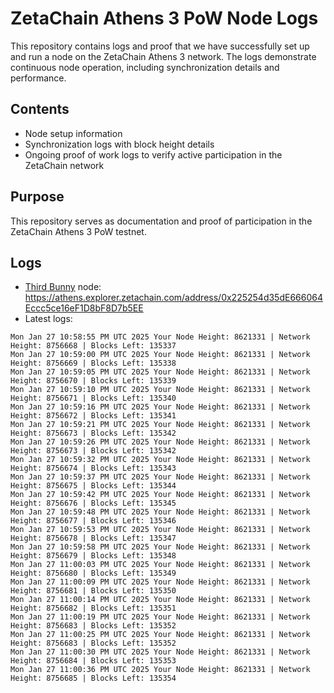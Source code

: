 # ZetaChain Athens 3 PoW Node Logs
This repository contains logs and proof that we have successfully set up and run a node on the ZetaChain Athens 3 network. The logs demonstrate continuous node operation, including synchronization details and performance.

## Contents
- Node setup information
- Synchronization logs with block height details
- Ongoing proof of work logs to verify active participation in the ZetaChain network

## Purpose
This repository serves as documentation and proof of participation in the ZetaChain Athens 3 PoW testnet.

## Logs

- [Third Bunny](https://thirdbunny.xyz/) node: https://athens.explorer.zetachain.com/address/0x225254d35dE666064Eccc5ce16eF1D8bF8D7b5EE
- Latest logs:
```
Mon Jan 27 10:58:55 PM UTC 2025 Your Node Height: 8621331 | Network Height: 8756668 | Blocks Left: 135337
Mon Jan 27 10:59:00 PM UTC 2025 Your Node Height: 8621331 | Network Height: 8756669 | Blocks Left: 135338
Mon Jan 27 10:59:05 PM UTC 2025 Your Node Height: 8621331 | Network Height: 8756670 | Blocks Left: 135339
Mon Jan 27 10:59:10 PM UTC 2025 Your Node Height: 8621331 | Network Height: 8756671 | Blocks Left: 135340
Mon Jan 27 10:59:16 PM UTC 2025 Your Node Height: 8621331 | Network Height: 8756672 | Blocks Left: 135341
Mon Jan 27 10:59:21 PM UTC 2025 Your Node Height: 8621331 | Network Height: 8756673 | Blocks Left: 135342
Mon Jan 27 10:59:26 PM UTC 2025 Your Node Height: 8621331 | Network Height: 8756673 | Blocks Left: 135342
Mon Jan 27 10:59:32 PM UTC 2025 Your Node Height: 8621331 | Network Height: 8756674 | Blocks Left: 135343
Mon Jan 27 10:59:37 PM UTC 2025 Your Node Height: 8621331 | Network Height: 8756675 | Blocks Left: 135344
Mon Jan 27 10:59:42 PM UTC 2025 Your Node Height: 8621331 | Network Height: 8756676 | Blocks Left: 135345
Mon Jan 27 10:59:48 PM UTC 2025 Your Node Height: 8621331 | Network Height: 8756677 | Blocks Left: 135346
Mon Jan 27 10:59:53 PM UTC 2025 Your Node Height: 8621331 | Network Height: 8756678 | Blocks Left: 135347
Mon Jan 27 10:59:58 PM UTC 2025 Your Node Height: 8621331 | Network Height: 8756679 | Blocks Left: 135348
Mon Jan 27 11:00:03 PM UTC 2025 Your Node Height: 8621331 | Network Height: 8756680 | Blocks Left: 135349
Mon Jan 27 11:00:09 PM UTC 2025 Your Node Height: 8621331 | Network Height: 8756681 | Blocks Left: 135350
Mon Jan 27 11:00:14 PM UTC 2025 Your Node Height: 8621331 | Network Height: 8756682 | Blocks Left: 135351
Mon Jan 27 11:00:19 PM UTC 2025 Your Node Height: 8621331 | Network Height: 8756683 | Blocks Left: 135352
Mon Jan 27 11:00:25 PM UTC 2025 Your Node Height: 8621331 | Network Height: 8756683 | Blocks Left: 135352
Mon Jan 27 11:00:30 PM UTC 2025 Your Node Height: 8621331 | Network Height: 8756684 | Blocks Left: 135353
Mon Jan 27 11:00:36 PM UTC 2025 Your Node Height: 8621331 | Network Height: 8756685 | Blocks Left: 135354
```
